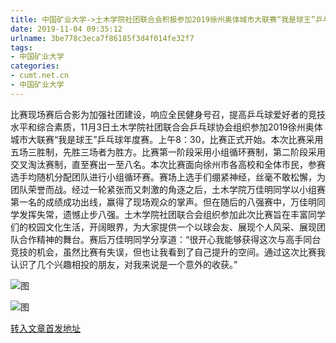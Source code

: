 ```yaml
---
title: 中国矿业大学->土木学院社团联合会积极参加2019徐州奥体城市大联赛“我是球王”乒乓球年度赛暨乒乓球年度嘉年华 | cumt.net.cn
date: 2019-11-04 09:35:12
urlname: 3be778c3eca7f86185f3d4f014fe32f7
tags: 
- 中国矿业大学
categories:
- cumt.net.cn
- 中国矿业大学
---
```

比赛现场赛后合影为加强社团建设，响应全民健身号召，提高乒乓球爱好者的竞技水平和综合素质，11月3日土木学院社团联合会乒乓球协会组织参加2019徐州奥体城市大联赛“我是球王”乒乓球年度赛。上午8：30，比赛正式开始。本次比赛采用五场三胜制，先胜三场者为胜方。比赛第一阶段采用小组循环赛制，第二阶段采用交叉淘汰赛制，直至赛出一至八名。本次比赛面向徐州市各高校和全体市民，参赛选手均随机分配团队进行小组循环赛。赛场上选手们绷紧神经，丝毫不敢松懈，为团队荣誉而战。经过一轮紧张而又刺激的角逐之后，土木学院万佳明同学以小组赛第一名的成绩成功出线，赢得了现场观众的掌声。但在随后的八强赛中，万佳明同学发挥失常，遗憾止步八强。土木学院社团联合会组织参加此次比赛旨在丰富同学们的校园文化生活，开阔眼界，为大家提供一个以球会友、展现个人风采、展现团队合作精神的舞台。赛后万佳明同学分享道：“很开心我能够获得这次与高手同台竞技的机会，虽然比赛有失误，但也让我看到了自己提升的空间。通过这次比赛我认识了几个兴趣相投的朋友，对我来说是一个意外的收获。”

![图](http://xwzx.cumt.edu.cn/_upload/article/images/96/90/ddfa777944159ab8dd963622a80c/001c6677-61fd-403c-a2a1-0bba064afc19.jpg)

![图](http://xwzx.cumt.edu.cn/_upload/article/images/96/90/ddfa777944159ab8dd963622a80c/d89b3e22-8b29-4bb9-818f-fe7358eb0910.jpg)

[转入文章首发地址](http://xwzx.cumt.edu.cn/5c/3b/c523a547899/page.htm)